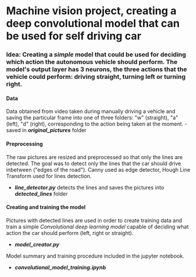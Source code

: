 # Machine vision project, creating a deep convolutional model that can be used for self driving car

### Idea: Creating a ***simple*** model that could be used for deciding which action the autonomous vehicle should perform. The model's output layer has 3 neurons, the three actions that the vehicle could perform: driving straight, turning left or turning right.

#### Data
Data obtained from video taken during manually driving a vehicle and 
saving the particular frame into one of three folders: "w" (straight), "a" (left), "d" (right),
 corresponding to the action being taken at the moment. - saved in ***original_pictures*** folder
 
#### Preprocessing
The raw pictures are resized and preprocessed so that only the 
lines are detected. The goal was to detect only the lines that the car should drive inbetween ("edges of the road"). Canny used as edge detector, Hough Line Transform used for lines detection. 
-  ***line_detector.py*** detects the lines and saves the pictures into ***detected_lines*** folder

#### Creating and training the model
Pictures with detected lines are used in order to create 
training data and train a simple *Convolutional deep learning model* 
capable of deciding what action the car should perform (left, right or straight). 
- ***model_creator.py***

Model summary and training procedure included in the jupyter notebook. 
- ***convolutional_model_training.ipynb***